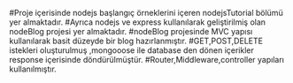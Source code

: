 #Proje içerisinde nodejs başlangıç örneklerini içeren nodejsTutorial bölümü yer almaktadır. 
#Ayrıca nodejs ve express kullanılarak geliştirilmiş olan nodeBlog projesi yer almaktadır.
#nodeBlog projesinde MVC yapısı kullanılarak basit düzeyde bir blog hazırlanmıştır.
#GET,POST,DELETE istekleri oluşturulmuş ,mongooose ile database den dönen içerikler response içerisinde döndürülmüştür.
#Router,Middleware,controller yapıları kullanılmıştır.